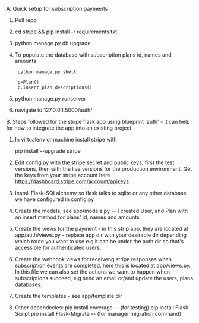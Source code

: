 A. Quick setup for subscription payments
1. Pull repo
2. cd stripe && pip install -r requirements.txt
3. python manage.py db upgrade
4. To populate the database with subscription plans id, names and amounts
   
		python manage.py shell

   		p=Plan()
   		p.insert_plan_descriptions()  
6. python manage.py runserver
7. navigate to 127.0.0.1:5000/auth/


B. Steps followed for the stripe flask app using blueprint 'auth' - it can help for how to integrate the app into an existing project.

1. In virtualenv or machine install stripe with

	pip install --upgrade stripe

2. Edit config.py with the stripe secret and public keys, first the test versions, then with the live versions for the production environment. Get the keys from your stripe account here
	https://dashboard.stripe.com/account/apikeys

3. Install Flask-SQLalchemy so flask talks to sqlite or any other database we have configured in config.py

4. Create the models, see app/models.py -- I created User, and Plan with an insert method for plans' id, names and amounts 

5. Create the views for the payment - in this strip app, they are located at app/auth/views.py - replace app dir with your desirable dir depending which route you want to use e.g it can be under the auth dir so that's accessible for authenticated users.

6. Create the webhook views for receiveng stripe responses when subscription events are completed. here this is located at app/views.py. In this file we can also set the actions we want to happen when subscriptions succeed, e.g send an email or/and update the users, plans databases.

7. Create the templates - see app/template dir

8. Other dependecies:
  pip install coverage -- (for testing)
  pip install Flask-Script
  pip install Flask-Migrate -- (for manager migration command)
